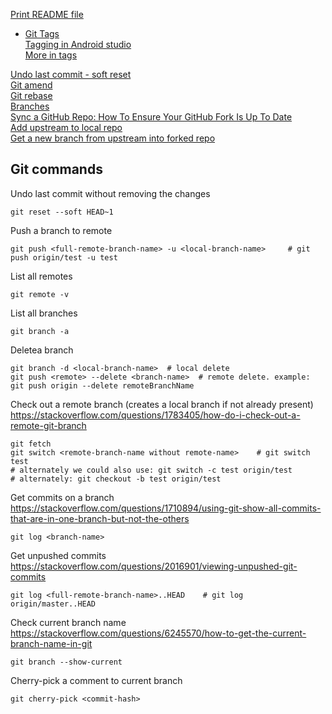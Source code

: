 [Print README file](https://github.com/SayantanRC/URLs/blob/master/print%20readme%20file%20from%20github.md)  

- [Git Tags](https://git-scm.com/book/en/v2/Git-Basics-Tagging)  
  [Tagging in Android studio](https://stackoverflow.com/questions/19862682/android-studio-push-tags-to-remote)  
  [More in tags](https://stackoverflow.com/questions/35979642/what-is-git-tag-how-to-create-tags-how-to-checkout-git-remote-tags)  

[Undo last commit - soft reset](https://gist.github.com/wilsonsilva/c6f870e6423a1c0076224d1f1e468dbb)  
[Git amend](https://www.git-tower.com/learn/git/faq/edit-fix-commit-message/)  
[Git rebase](https://about.gitlab.com/blog/2018/06/07/keeping-git-commit-history-clean/)  
[Branches](https://www.nobledesktop.com/learn/git/git-branches)  
[Sync a GitHub Repo: How To Ensure Your GitHub Fork Is Up To Date](https://www.earthdatascience.org/courses/intro-to-earth-data-science/git-github/github-collaboration/update-github-repositories-with-changes-by-others/)  
[Add upstream to local repo](https://docs.github.com/en/github/collaborating-with-issues-and-pull-requests/configuring-a-remote-for-a-fork)  
[Get a new branch from upstream into forked repo](https://stackoverflow.com/questions/4410091/github-import-upstream-branch-into-fork)  

## Git commands
Undo last commit without removing the changes
```
git reset --soft HEAD~1
```
Push a branch to remote
```
git push <full-remote-branch-name> -u <local-branch-name>     # git push origin/test -u test
```
List all remotes
```
git remote -v
```
List all branches
```
git branch -a
```
Deletea branch
```
git branch -d <local-branch-name>  # local delete
git push <remote> --delete <branch-name>  # remote delete. example: git push origin --delete remoteBranchName
```
Check out a remote branch (creates a local branch if not already present)  
https://stackoverflow.com/questions/1783405/how-do-i-check-out-a-remote-git-branch
```
git fetch
git switch <remote-branch-name without remote-name>    # git switch test
# alternately we could also use: git switch -c test origin/test
# alternately: git checkout -b test origin/test
```
Get commits on a branch  
https://stackoverflow.com/questions/1710894/using-git-show-all-commits-that-are-in-one-branch-but-not-the-others
```
git log <branch-name>
```
Get unpushed commits  
https://stackoverflow.com/questions/2016901/viewing-unpushed-git-commits
```
git log <full-remote-branch-name>..HEAD    # git log origin/master..HEAD
```
Check current branch name  
https://stackoverflow.com/questions/6245570/how-to-get-the-current-branch-name-in-git
```
git branch --show-current
```
Cherry-pick a comment to current branch
```
git cherry-pick <commit-hash>
```
